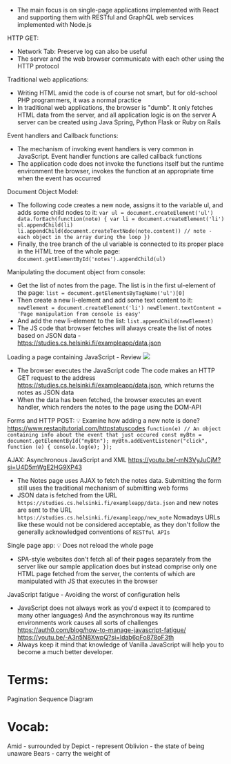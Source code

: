 - The main focus is on single-page applications implemented with React
  and supporting them with RESTful and GraphQL web services implemented with Node.js

HTTP GET:
- Network Tab: Preserve log can also be useful
- The server and the web browser communicate with each other using the HTTP protocol

Traditional web applications:
- Writing HTML amid the code is of course not smart, but for old-school PHP programmers, it was a normal practice
- In traditional web applications, the browser is "dumb". It only fetches HTML data from the server, and all application logic is on the server
  A server can be created using Java Spring, Python Flask or Ruby on Rails

Event handlers and Callback functions:
- The mechanism of invoking event handlers is very common in JavaScript. Event handler functions are called callback functions
- The application code does not invoke the functions itself
  but the runtime environment the browser, invokes the function at an appropriate time when the event has occurred

Document Object Model:
- The following code creates a new node, assigns it to the variable ul, and adds some child nodes to it:
`var ul = document.createElement('ul')
 data.forEach(function(note) {
   var li = document.createElement('li')
   ul.appendChild(li)
   li.appendChild(document.createTextNode(note.content)) // note - each object in the array during the loop
 })`
- Finally, the tree branch of the ul variable is connected to its proper place in the HTML tree of the whole page:
`document.getElementById('notes').appendChild(ul)`

Manipulating the document object from console:
- Get the list of notes from the page. The list is in the first ul-element of the page:
`list = document.getElementsByTagName('ul')[0]`
- Then create a new li-element and add some text content to it:
`newElement = document.createElement('li')
 newElement.textContent = 'Page manipulation from console is easy'`
- And add the new li-element to the list:
`list.appendChild(newElement)`
- The JS code that browser fetches will always create the list of notes based on JSON data - https://studies.cs.helsinki.fi/exampleapp/data.json

Loading a page containing JavaScript - Review
![](https://fullstackopen.com/static/15a8e6a030a5d6b3d2b4b459c3f2f10f/5a190/19m.png)
- The browser executes the JavaScript code
  The code makes an HTTP GET request to the address https://studies.cs.helsinki.fi/exampleapp/data.json, which returns the notes as JSON data
- When the data has been fetched, the browser executes an event handler, which renders the notes to the page using the DOM-API

Forms and HTTP POST: 💡 Examine how adding a new note is done?
https://www.restapitutorial.com/httpstatuscodes
`function(e) // An object containing info about the event that just occured
const myBtn = document.getElementById("myBtn");
myBtn.addEventListener("click", function (e) {
  console.log(e);
});`

AJAX: Asynchronous JavaScript and XML
https://youtu.be/-mN3VyJuCjM?si=U4D5mWgE2HG9XP43
- The Notes page uses AJAX to fetch the notes data. Submitting the form still uses the traditional mechanism of submitting web forms
- JSON data is fetched from the URL `https://studies.cs.helsinki.fi/exampleapp/data.json` and new notes are sent to the URL `https://studies.cs.helsinki.fi/exampleapp/new_note`
  Nowadays URLs like these would not be considered acceptable, as they don't follow the generally acknowledged conventions of `RESTful APIs`

Single page app: 💡 Does not reload the whole page
- SPA-style websites don't fetch all of their pages separately from the server like our sample application does
  but instead comprise only one HTML page fetched from the server, the contents of which are manipulated with JS that executes in the browser

JavaScript fatigue - Avoiding the worst of configuration hells
- JavaScript does not always work as you'd expect it to (compared to many other languages)
  And the asynchronous way its runtime environments work causes all sorts of challenges
https://auth0.com/blog/how-to-manage-javascript-fatigue/
https://youtu.be/-A3n5N8XwpQ?si=ldab6pFo878oF3th
- Always keep it mind that knowledge of Vanilla JavaScript will help you to become a much better developer.

# Terms:
Pagination
Sequence Diagram

# Vocab:
Amid - surrounded by
Depict - represent
Oblivion - the state of being unaware
Bears - carry the weight of

